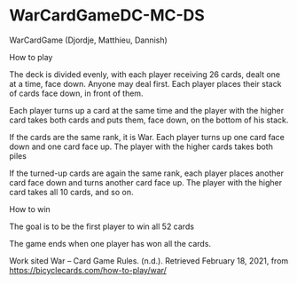 # WarCardGameDC-MC-DS
WarCardGame (Djordje, Matthieu, Dannish)

How to play 

The deck is divided evenly, with each player receiving 26 cards, dealt one at a time, face down. Anyone may deal first. Each player places their stack of cards face down, in front of them. 

Each player turns up a card at the same time and the player with the higher card takes both cards and puts them, face down, on the bottom of his stack.

If the cards are the same rank, it is War. Each player turns up one card face down and one card face up. The player with the higher cards takes both piles 

If the turned-up cards are again the same rank, each player places another card face down and turns another card face up. The player with the higher card takes all 10 cards, and so on.


How to win 


The goal is to be the first player to win all 52 cards

The game ends when one player has won all the cards.


Work sited
War – Card Game Rules. (n.d.). Retrieved February 18, 2021, from https://bicyclecards.com/how-to-play/war/
